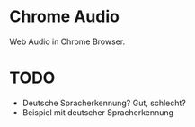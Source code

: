 # Chrome Audio

Web Audio in Chrome Browser.

# TODO

* Deutsche Spracherkennung? Gut, schlecht?
* Beispiel mit deutscher Spracherkennung